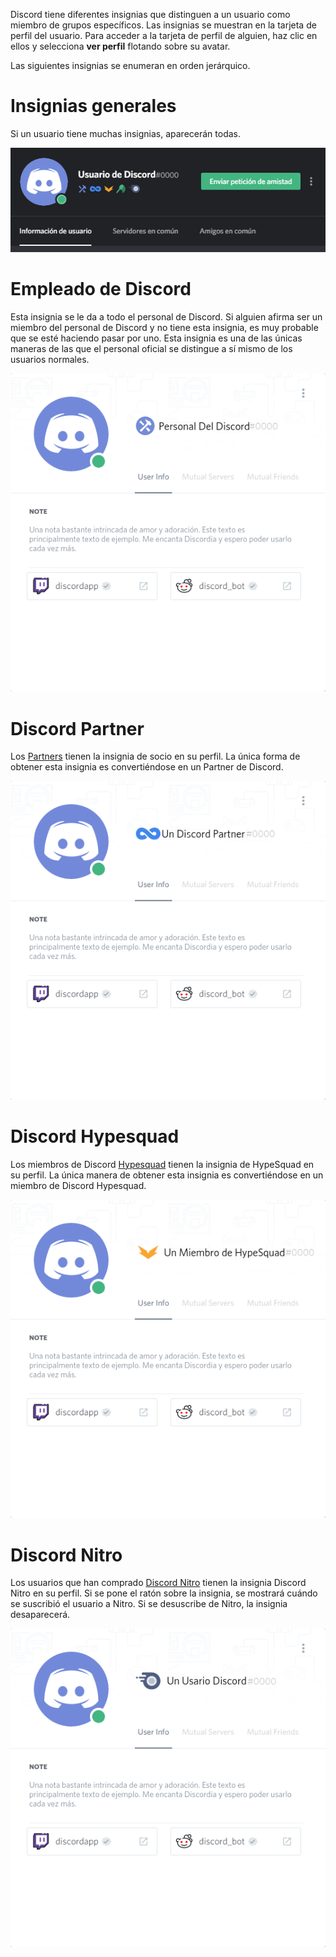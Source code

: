 <!-- TITLE: [ES] Insignias -->
<!-- SUBTITLE: Insignias de Discord -->

Discord tiene diferentes insignias que distinguen a un usuario como miembro de grupos específicos. Las insignias se muestran en la tarjeta de perfil del usuario. Para acceder a la tarjeta de perfil de alguien, haz clic en ellos y selecciona **ver perfil** flotando sobre su avatar.

Las siguientes insignias se enumeran en orden jerárquico.


# Insignias generales
Si un usuario tiene muchas insignias, aparecerán todas.

![General 1](/uploads/es/general-1.png "Vista general de las insignias")

# Empleado de Discord
Esta insignia se le da a todo el personal de Discord. Si alguien afirma ser un miembro del personal de Discord y no tiene esta insignia, es muy probable que se esté haciendo pasar por uno. Esta insignia es una de las únicas maneras de las que el personal oficial se distingue a sí mismo de los usuarios normales.

![Es Staffbadge](/uploads/es/es-staffbadge.png "Insignia del personal de Discord")

# Discord Partner
Los [Partners](/partners) tienen la insignia de socio en su perfil. La única forma de obtener esta insignia es convertiéndose en un Partner de Discord.

![Es Partnerbadge](/uploads/es/es-partnerbadge.png "Insignia de Discord Partner")
# Discord Hypesquad
Los miembros de Discord [Hypesquad](/hypesquad) tienen la insignia de HypeSquad en su perfil. La única manera de obtener esta insignia es convertiéndose en un miembro de Discord Hypesquad.

![Es Hypesquadbadge](/uploads/es/es-hypesquadbadge.png "Insignia de Discord Hypesquad")
# Discord Nitro
Los usuarios que han comprado [Discord Nitro](/es/nitro) tienen la insignia Discord Nitro en su perfil. Si se pone el ratón sobre la insignia, se mostrará cuándo se suscribió el usuario a Nitro. Si se desuscribe de Nitro, la insignia desaparecerá.

![Es Nitrobadge](/uploads/es/es-nitrobadge.png "Insignia de Discord Nitro")
